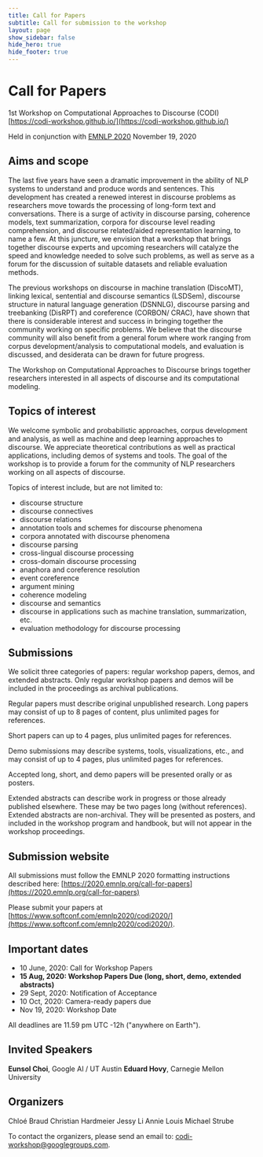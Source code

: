 ```yaml
---
title: Call for Papers
subtitle: Call for submission to the workshop
layout: page
show_sidebar: false
hide_hero: true
hide_footer: true
---
```


# Call for Papers

1st Workshop on Computational Approaches to Discourse (CODI) 
[https://codi-workshop.github.io/](https://codi-workshop.github.io/)

Held in conjunction with [EMNLP 2020](https://2020.emnlp.org/)
November 19, 2020

## Aims and scope

The last five years have seen a dramatic improvement in the ability of NLP systems to understand and produce words and sentences. This development has created a renewed interest in discourse problems as researchers move towards the processing of long-form text and conversations. There is a surge of activity in discourse parsing, coherence models, text summarization, corpora for discourse level reading comprehension, and discourse related/aided representation learning, to name a few. At this juncture, we envision that a workshop that brings together discourse experts and upcoming researchers will catalyze the speed and knowledge needed to solve such problems, as well as serve as a forum for the discussion of suitable datasets and reliable evaluation methods. 

The previous workshops on discourse in machine translation (DiscoMT), linking lexical, sentential and discourse semantics (LSDSem), discourse structure in natural language generation (DSNNLG), discourse parsing and treebanking (DisRPT) and coreference (CORBON/ CRAC), have shown that there is considerable interest and success in bringing together the community working on specific problems. We believe that the discourse community will also benefit from a general forum where work ranging from corpus development/analysis to computational models, and evaluation is discussed, and desiderata can be drawn for future progress. 

The Workshop on Computational Approaches to Discourse brings together researchers interested in all aspects of discourse and its computational modeling. 

## Topics of interest

We welcome symbolic and probabilistic approaches, corpus development and analysis, as well as machine and deep learning approaches to discourse. We appreciate theoretical contributions as well as practical applications, including demos of systems and tools. The goal of the workshop is to provide a forum for the community of NLP researchers working on all aspects of discourse. 

Topics of interest include, but are not limited to: 
- discourse structure 
- discourse connectives
- discourse relations 
- annotation tools and schemes for discourse phenomena 
- corpora annotated with discourse phenomena 
- discourse parsing 
- cross-lingual discourse processing 
- cross-domain discourse processing 
- anaphora and coreference resolution 
- event coreference 
- argument mining 
- coherence modeling 
- discourse and semantics 
- discourse in applications such as machine translation, summarization, etc. 
- evaluation methodology for discourse processing 

## Submissions 

We solicit three categories of papers: regular workshop papers, demos, and extended abstracts. Only regular workshop papers and demos will be included in the proceedings as archival publications. 

Regular papers must describe original unpublished research. Long papers may consist of up to 8 pages of content, plus unlimited pages for references. 

Short papers can up to 4 pages, plus unlimited pages for references. 

Demo submissions may describe systems, tools, visualizations, etc., and may consist of up to 4 pages, plus unlimited pages for references. 

Accepted long, short, and demo papers will be presented orally or as posters. 

Extended abstracts can describe work in progress or those already published elsewhere. These may be two pages long (without references). Extended abstracts are non-archival. They will be presented as posters, and included in the workshop program and handbook, but will not appear in the workshop proceedings.

## Submission website

All submissions must follow the EMNLP 2020 formatting instructions described here: [https://2020.emnlp.org/call-for-papers](https://2020.emnlp.org/call-for-papers) 

Please submit your papers at [https://www.softconf.com/emnlp2020/codi2020/](https://www.softconf.com/emnlp2020/codi2020/).

## Important dates

- 10 June, 2020: Call for Workshop Papers
- **15 Aug, 2020: Workshop Papers Due (long, short, demo, extended abstracts)**
- 29 Sept, 2020: Notification of Acceptance
- 10 Oct, 2020: Camera-ready papers due
- Nov 19, 2020: Workshop Date

All deadlines are 11.59 pm UTC -12h ("anywhere on Earth").

## Invited Speakers 

**Eunsol Choi**, Google AI / UT Austin
**Eduard Hovy**, Carnegie Mellon University

## Organizers

Chloé Braud
Christian Hardmeier
Jessy Li
Annie Louis
Michael Strube

To contact the organizers, please send an email to: [codi-workshop@googlegroups.com](codi-workshop@googlegroups.com).


